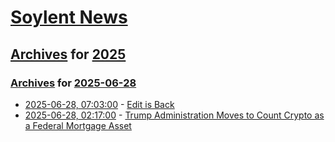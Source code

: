 # [Soylent News](../../../README.md)

## [Archives](../../index.md) for [2025](../index.md)

### [Archives](../../index.md) for [2025-06-28](index.md)

* [2025-06-28, 07:03:00](https://soylentnews.org/article.pl?sid=25/06/26/158255&from=rss) - [Edit is Back](https://soylentnews.org/article.pl?sid=25/06/26/158255&from=rss)
* [2025-06-28, 02:17:00](https://soylentnews.org/article.pl?sid=25/06/26/153208&from=rss) - [Trump Administration Moves to Count Crypto as a Federal Mortgage Asset](https://soylentnews.org/article.pl?sid=25/06/26/153208&from=rss)
